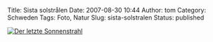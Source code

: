 Title: Sista solstrålen
Date: 2007-08-30 10:44
Author: tom
Category: Schweden
Tags: Foto, Natur
Slug: sista-solstralen
Status: published

[![Der letzte
Sonnenstrahl](/pic/blamarg_s.jpg "Der letzte Sonnenstrahl")](/pic/blamarg_l.jpg)

